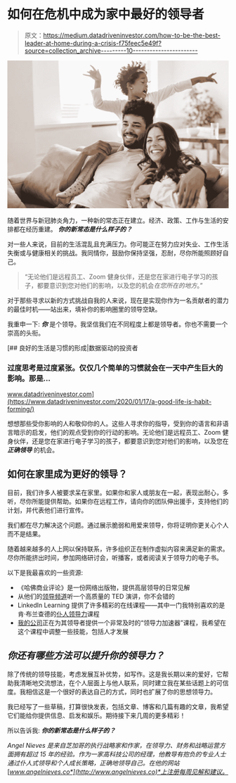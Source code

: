 # 如何在危机中成为家中最好的领导者

> 原文：<https://medium.datadriveninvestor.com/how-to-be-the-best-leader-at-home-during-a-crisis-f75feec5e49f?source=collection_archive---------10----------------------->

![](img/8c5a9570c61d58a4912a76459ade35dd.png)

随着世界与新冠肺炎角力，一种新的常态正在建立。经济、政策、工作与生活的安排都在经历重建。 ***你的新常态是什么样子的？***

对一些人来说，目前的生活混乱且充满压力。你可能正在努力应对失业、工作生活失衡或与健康相关的挑战。我同情你，鼓励你保持坚强，忍耐，尽你所能照顾好自己。

> “无论他们是远程员工、Zoom 健身伙伴，还是您在家进行电子学习的孩子，都要意识到您对他们的影响，以及您的机会*在您所在的地方*。”

对于那些寻求以新的方式挑战自我的人来说，现在是实现你作为一名贡献者的潜力的最佳时机——站出来，填补你的影响圈里的领导空缺。

我重申一下: ***你*** 是个领导。我坚信我们在不同程度上都是领导者。你也不需要一个崇高的头衔。

[](https://www.datadriveninvestor.com/2020/01/17/a-good-life-is-habit-forming/) [## 良好的生活是习惯的形成|数据驱动的投资者

### 过度思考是过度紧张。仅仅几个简单的习惯就会在一天中产生巨大的影响。那是…

www.datadriveninvestor.com](https://www.datadriveninvestor.com/2020/01/17/a-good-life-is-habit-forming/) 

想想那些受你影响的人和敬仰你的人。这些人寻求你的指导，受到你的语言和非语言暗示的启发，他们的观点受到你的行动的影响。无论他们是远程员工、Zoom 健身伙伴，还是您在家进行电子学习的孩子，都要意识到您对他们的影响，以及您在 ***正确领导*** 的机会。

## 如何在家里成为更好的领导？

目前，我们许多人被要求呆在家里。如果你和家人或朋友在一起，表现出耐心，多听，尽你所能提供帮助。如果你在远程工作，请向你的团队伸出援手，支持他们的计划，并代表他们进行宣传。

我们都在尽力解决这个问题。通过展示脆弱和用爱来领导，你将证明你更关心个人而不是结果。

随着越来越多的人上网以保持联系，许多组织正在制作虚拟内容来满足新的需求。尽你所能挤出时间，参加网络研讨会，听播客，或者阅读关于领导力的电子书。

以下是我最喜欢的一些资源:

*   《哈佛商业评论》是一份网络出版物，提供高层领导的日常见解
*   从他们的[领导频道](https://www.ted.com/topics/leadership)听一个高质量的 TED 演讲，你不会错的
*   LinkedIn Learning 提供了许多精彩的在线课程——其中一门我特别喜欢的是肯·布兰查德的[仆人领导力](https://www.linkedin.com/learning-login/share?forceAccount=false&redirect=https%3A%2F%2Fwww.linkedin.com%2Flearning%2Fken-blanchard-on-servant-leadership%3Ftrk%3Dshare_ent_url&account=2134922)课程
*   [我的公司](https://www.linkedin.com/company/here/)正在为其领导者提供一个非常及时的“领导力加速器”课程，我希望在这个课程中调整一些技能，包括人才发展

## ***你还有哪些方法可以提升你的领导力？***

除了传统的领导技能，考虑发展互补优势，如写作。这是我长期以来的爱好，它帮助我清晰地交流想法，在个人层面上与他人联系，同时建立我在某些话题上的可信度。我相信这是一个很好的表达自己的方式，同时也扩展了你的思想领导力。

我已经写了一些草稿，打算很快发表，包括文章、博客和几篇有趣的文章，我希望它们能给你提供信息、启发和娱乐。期待接下来几周的更多精彩！

所以告诉我: ***你的新常态是什么样子的？***

*Angel Nieves 是来自芝加哥的执行战略家和作家，在领导力、财务和战略运营方面拥有超过 15 年的经验。作为一家高科技公司的经理，他教导有抱负的专业人士通过仆人式领导和个人成长策略，正确地领导自己。在他的网站*[*www.angelnieves.co*](http://www.angelnieves.co)*上注册每周见解和建议。*